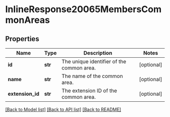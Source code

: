 # InlineResponse20065MembersCommonAreas

## Properties
Name | Type | Description | Notes
------------ | ------------- | ------------- | -------------
**id** | **str** | The unique identifier of the common area. | [optional] 
**name** | **str** | The name of the common area. | [optional] 
**extension_id** | **str** | The extension ID of the common area. | [optional] 

[[Back to Model list]](../README.md#documentation-for-models) [[Back to API list]](../README.md#documentation-for-api-endpoints) [[Back to README]](../README.md)

